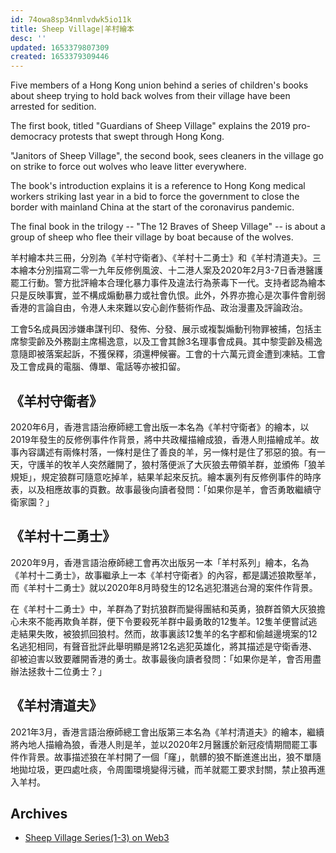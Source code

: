 ```yaml
---
id: 74owa8sp34nmlvdwk5io11k
title: Sheep Village|羊村繪本
desc: ''
updated: 1653379807309
created: 1653379309446
---
```


Five members of a Hong Kong union behind a series of children's books about sheep trying to hold back wolves from their village have been arrested for sedition. 

The first book, titled "Guardians of Sheep Village" explains the 2019 pro-democracy protests that swept through Hong Kong.

"Janitors of Sheep Village", the second book, sees cleaners in the village go on strike to force out wolves who leave litter everywhere.

The book's introduction explains it is a reference to Hong Kong medical workers striking last year in a bid to force the government to close the border with mainland China at the start of the coronavirus pandemic.

The final book in the trilogy -- "The 12 Braves of Sheep Village" -- is about a group of sheep who flee their village by boat because of the wolves.

羊村繪本共三冊，分別為《羊村守衛者》、《羊村十二勇士》和《羊村清道夫》。三本繪本分別描寫二零一九年反修例風波、十二港人案及2020年2月3-7日香港醫護罷工行動。警方批評繪本合理化暴力事件及違法行為荼毒下一代。支持者認為繪本只是反映事實，並不構成煽動暴力或社會仇恨。此外，外界亦擔心是次事件會削弱香港的言論自由，令港人未來難以安心創作藝術作品、政治漫畫及評論政治。

工會5名成員因涉嫌串謀刊印、發佈、分發、展示或複製煽動刊物罪被捕，包括主席黎雯齡及外務副主席楊逸意，以及工會其餘3名理事會成員。其中黎雯齡及楊逸意隨即被落案起訴，不獲保釋，須還柙候審。工會的十六萬元資金遭到凍結。工會及工會成員的電腦、傳單、電話等亦被扣留。 


## 《羊村守衛者》
2020年6月，香港言語治療師總工會出版一本名為《羊村守衛者》的繪本，以2019年發生的反修例事件作背景，將中共政權描繪成狼，香港人則描繪成羊。故事內容講述有兩條村落，一條村是住了善良的羊，另一條村是住了邪惡的狼。有一天，守護羊的牧羊人突然離開了，狼村落便派了大灰狼去帶領羊群，並頒佈「狼羊規矩」，規定狼群可隨意吃掉羊，結果羊起來反抗。繪本裏列有反修例事件的時序表，以及相應故事的頁數。故事最後向讀者發問：「如果你是羊，會否勇敢繼續守衛家園？」


## 《羊村十二勇士》

2020年9月，香港言語治療師總工會再次出版另一本「羊村系列」繪本，名為《羊村十二勇士》，故事繼承上一本《羊村守衛者》的內容，都是講述狼欺壓羊，而《羊村十二勇士》就以2020年8月時發生的12名逃犯潛逃台灣的案件作背景。

在《羊村十二勇士》中，羊群為了對抗狼群而變得團結和英勇，狼群首領大灰狼擔心未來不能再欺負羊群，便下令要殺死羊群中最勇敢的12隻羊。12隻羊便嘗試逃走結果失敗，被狼抓回狼村。然而，故事裏該12隻羊的名字都和偷越邊境案的12名逃犯相同，有聲音批評此舉明顯是將12名逃犯英雄化，將其描述是守衛香港、卻被迫害以致要離開香港的勇士。故事最後向讀者發問：「如果你是羊，會否用盡辦法拯救十二位勇士？」

## 《羊村清道夫》
2021年3月，香港言語治療師總工會出版第三本名為《羊村清道夫》的繪本，繼續將內地人描繪為狼，香港人則是羊，並以2020年2月醫護於新冠疫情期間罷工事件作背景。故事描述狼在羊村開了一個「窿」，骯髒的狼不斷進進出出，狼不單隨地拋垃圾，更四處吐痰，令周圍環境變得污穢，而羊就罷工要求封關，禁止狼再進入羊村。


## Archives

- [Sheep Village Series(1-3) on Web3](https://bafybeicntq4lzhytql7ey2y2tc4uu6ptyh7oy56bxpxcvxqkdh62uegip4.ipfs.dweb.link/fixtures)